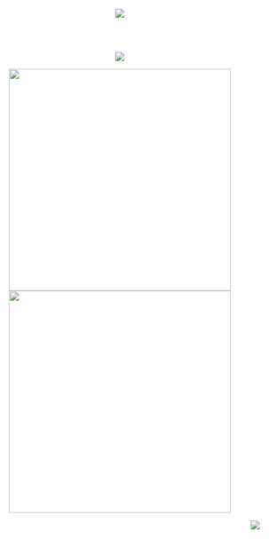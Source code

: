 <p align="center">
	 <img src="https://readme-typing-svg.herokuapp.com?font=Roboto&color=%231964E6&size=40&center=true&vCenter=true&lines=Ol%C3%A1+Mundo+%F0%9F%96%96%F0%9F%8F%BB"> 
</p>
<br>
<br>

<p align="center">
<!--START_SECTION_PROFILE_VIEWS:readme-info-->
<!--END_SECTION_PROFILE_VIEWS:readme-info-->
</p>

<p align="center">
	<img src="https://github-readme-stats.vercel.app/api/top-langs/?username=rickserraglia&count_private=true&hide_border=true&title_color=1964E6&text_color=58a6ff&icon_color=58a6ff&bg_color=040506">
</p>

<p align="center">
	<img src="https://github-readme-streak-stats.herokuapp.com?user=rickserraglia&hide_border=true&date_format=j%20M%5B%20Y%5D&background=040506&ring=1964E6&fire=1964E6&currStreakNum=1964E6&sideNums=1964E6&sideLabels=58a6ff&dates=1964E6&currStreakLabel=58a6ff&stroke=040506" width="400px">
 	<img src="https://github-readme-stats.vercel.app/api?username=rickserraglia&count_private=true&show_icons=true&hide_border=1&title_color=1964E6&text_color=58a6ff&icon_color=58a6ff&bg_color=040506" width="400px">
</p>
<p align="right">
	<img src="https://komarev.com/ghpvc/?username=rickserraglia&label=visitas-perfil&color=yellow">
</p>
	
<!--
**rickserraglia/rickserraglia** is a ✨ _special_ ✨ repository because its `README.md` (this file) appears on your GitHub profile.

Here are some ideas to get you started:

- 🔭 I’m currently working on ...
- 🌱 I’m currently learning ...
- 👯 I’m looking to collaborate on ...
- 🤔 I’m looking for help with ...
- 💬 Ask me about ...
- 📫 How to reach me: ...
- 😄 Pronouns: ...
- ⚡ Fun fact: ...
-->

